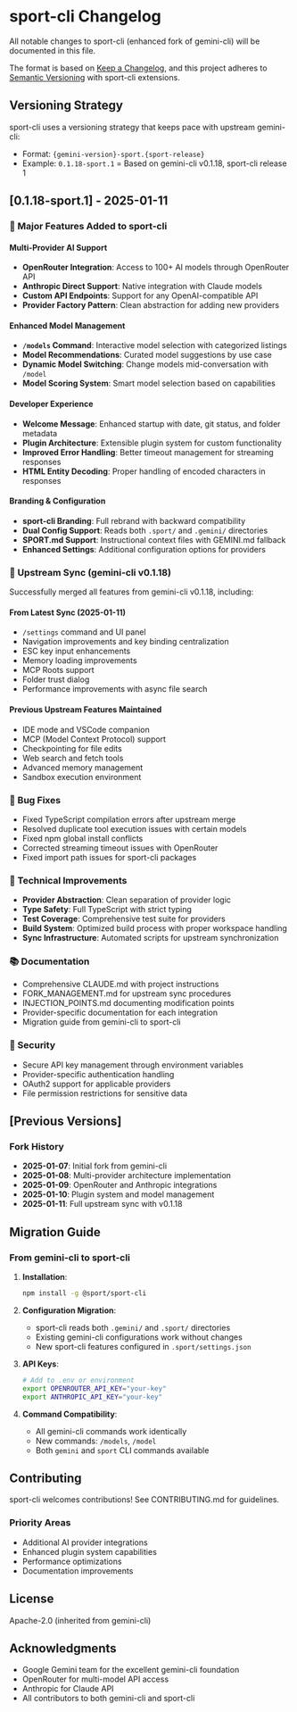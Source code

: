 # sport-cli Changelog

All notable changes to sport-cli (enhanced fork of gemini-cli) will be documented in this file.

The format is based on [Keep a Changelog](https://keepachangelog.com/en/1.0.0/),
and this project adheres to [Semantic Versioning](https://semver.org/spec/v2.0.0.html) with sport-cli extensions.

## Versioning Strategy

sport-cli uses a versioning strategy that keeps pace with upstream gemini-cli:

- Format: `{gemini-version}-sport.{sport-release}`
- Example: `0.1.18-sport.1` = Based on gemini-cli v0.1.18, sport-cli release 1

## [0.1.18-sport.1] - 2025-01-11

### 🎯 Major Features Added to sport-cli

#### Multi-Provider AI Support

- **OpenRouter Integration**: Access to 100+ AI models through OpenRouter API
- **Anthropic Direct Support**: Native integration with Claude models
- **Custom API Endpoints**: Support for any OpenAI-compatible API
- **Provider Factory Pattern**: Clean abstraction for adding new providers

#### Enhanced Model Management

- **`/models` Command**: Interactive model selection with categorized listings
- **Model Recommendations**: Curated model suggestions by use case
- **Dynamic Model Switching**: Change models mid-conversation with `/model`
- **Model Scoring System**: Smart model selection based on capabilities

#### Developer Experience

- **Welcome Message**: Enhanced startup with date, git status, and folder metadata
- **Plugin Architecture**: Extensible plugin system for custom functionality
- **Improved Error Handling**: Better timeout management for streaming responses
- **HTML Entity Decoding**: Proper handling of encoded characters in responses

#### Branding & Configuration

- **sport-cli Branding**: Full rebrand with backward compatibility
- **Dual Config Support**: Reads both `.sport/` and `.gemini/` directories
- **SPORT.md Support**: Instructional context files with GEMINI.md fallback
- **Enhanced Settings**: Additional configuration options for providers

### 🔄 Upstream Sync (gemini-cli v0.1.18)

Successfully merged all features from gemini-cli v0.1.18, including:

#### From Latest Sync (2025-01-11)

- `/settings` command and UI panel
- Navigation improvements and key binding centralization
- ESC key input enhancements
- Memory loading improvements
- MCP Roots support
- Folder trust dialog
- Performance improvements with async file search

#### Previous Upstream Features Maintained

- IDE mode and VSCode companion
- MCP (Model Context Protocol) support
- Checkpointing for file edits
- Web search and fetch tools
- Advanced memory management
- Sandbox execution environment

### 🐛 Bug Fixes

- Fixed TypeScript compilation errors after upstream merge
- Resolved duplicate tool execution issues with certain models
- Fixed npm global install conflicts
- Corrected streaming timeout issues with OpenRouter
- Fixed import path issues for sport-cli packages

### 🔧 Technical Improvements

- **Provider Abstraction**: Clean separation of provider logic
- **Type Safety**: Full TypeScript with strict typing
- **Test Coverage**: Comprehensive test suite for providers
- **Build System**: Optimized build process with proper workspace handling
- **Sync Infrastructure**: Automated scripts for upstream synchronization

### 📚 Documentation

- Comprehensive CLAUDE.md with project instructions
- FORK_MANAGEMENT.md for upstream sync procedures
- INJECTION_POINTS.md documenting modification points
- Provider-specific documentation for each integration
- Migration guide from gemini-cli to sport-cli

### 🔐 Security

- Secure API key management through environment variables
- Provider-specific authentication handling
- OAuth2 support for applicable providers
- File permission restrictions for sensitive data

## [Previous Versions]

### Fork History

- **2025-01-07**: Initial fork from gemini-cli
- **2025-01-08**: Multi-provider architecture implementation
- **2025-01-09**: OpenRouter and Anthropic integrations
- **2025-01-10**: Plugin system and model management
- **2025-01-11**: Full upstream sync with v0.1.18

## Migration Guide

### From gemini-cli to sport-cli

1. **Installation**:

   ```bash
   npm install -g @sport/sport-cli
   ```

2. **Configuration Migration**:
   - sport-cli reads both `.gemini/` and `.sport/` directories
   - Existing gemini-cli configurations work without changes
   - New sport-cli features configured in `.sport/settings.json`

3. **API Keys**:

   ```bash
   # Add to .env or environment
   export OPENROUTER_API_KEY="your-key"
   export ANTHROPIC_API_KEY="your-key"
   ```

4. **Command Compatibility**:
   - All gemini-cli commands work identically
   - New commands: `/models`, `/model`
   - Both `gemini` and `sport` CLI commands available

## Contributing

sport-cli welcomes contributions! See CONTRIBUTING.md for guidelines.

### Priority Areas

- Additional AI provider integrations
- Enhanced plugin system capabilities
- Performance optimizations
- Documentation improvements

## License

Apache-2.0 (inherited from gemini-cli)

## Acknowledgments

- Google Gemini team for the excellent gemini-cli foundation
- OpenRouter for multi-model API access
- Anthropic for Claude API
- All contributors to both gemini-cli and sport-cli
